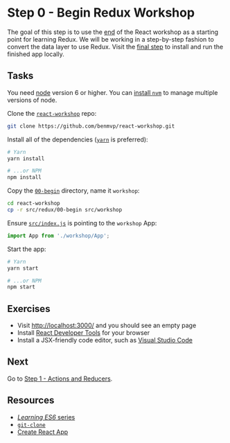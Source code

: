 # Step 0 - Begin Redux Workshop

The goal of this step is to use the [end](../../react/end) of the React workshop as a starting point for learning Redux. We will be working in a step-by-step fashion to convert the data layer to use Redux. Visit the [final step](../end/) to install and run the finished app locally.

## Tasks

You need [node](https://nodejs.org/en/) version 6 or higher. You can [install `nvm`](https://github.com/creationix/nvm#install-script) to manage multiple versions of node.

Clone the [`react-workshop`](https://github.com/benmvp/react-workshop) repo:

```sh
git clone https://github.com/benmvp/react-workshop.git
```

Install all of the dependencies ([`yarn`](https://yarnpkg.com/en/) is preferred):

```sh
# Yarn
yarn install

# ...or NPM
npm install
```

Copy the [`00-begin`](./) directory, name it `workshop`:

```sh
cd react-workshop
cp -r src/redux/00-begin src/workshop
```

Ensure [`src/index.js`](../../index.js#L3) is pointing to the `workshop` App:

```js
import App from './workshop/App';
```

Start the app:

```sh
# Yarn
yarn start

# ...or NPM
npm start
```

## Exercises

- Visit [http://localhost:3000/](http://localhost:3000/) and you should see an empty page
- Install [React Developer Tools](https://github.com/facebook/react-devtools#installation) for your browser
- Install a JSX-friendly code editor, such as [Visual Studio Code](https://code.visualstudio.com/)

## Next

Go to [Step 1 - Actions and Reducers](../01-actions-reducers/).

## Resources

- [_Learning ES6_ series](http://www.benmvp.com/learning-es6-series/)
- [`git-clone`](https://git-scm.com/docs/git-clone)
- [Create React App](https://github.com/facebookincubator/create-react-app)

